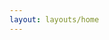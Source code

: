 ```yaml
---
layout: layouts/home
---
```


<!--
This page left blank.  Edit files in /src/home to modify home page.
-->